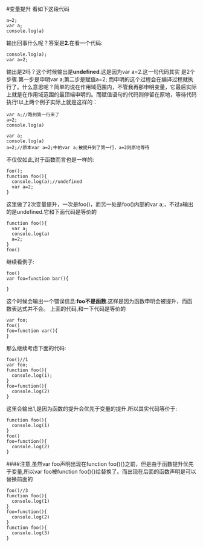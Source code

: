 
#变量提升
看如下这段代码
```
a=2;
var a;
console.log(a)
```
输出回事什么呢？答案是**2**.在看一个代码:
```
console.log(a);
var a=2;
```
输出是2吗？这个时候输出是**undefined**.这是因为var a=2.这一句代码其实 是2个步骤.第一步是申明var a;第二步是赋值a=2;
而申明的这个过程会在编译过程就执行了。什么意思呢？简单的说在作用域范围内，不管我再那申明变量，它最后实际上就是在作用域范围的最顶端申明的。而赋值语句的代码则停留在原地，等待代码执行!以上两个例子实际上就是这样的：
```
var a;//跑到第一行来了
a=2;
console.log(a)
```
```
var a;
console.log(a)
a=2;//原本var a=2;中的var a;被提升到了第一行，a=2则原地等待
```
不仅仅如此,对于函数而言也是一样的:
```
foo();
function foo(){
  console.log(a);//undefined
  var a=2;
}
```
这里做了2次变量提升，一次是foo()，而另一处是foo()内部的var a;，不过a输出的是undefined.它和下面代码是等价的
```
function foo(){
  var a;
  console.log(a)
  a=2;
}
foo()
```
继续看例子:
```
foo()
var foo=function bar(){

}
```
这个时候会输出一个错误信息:**foo不是函数**.这样是因为函数申明会被提升，而函数表达式并不会。
上面的代码,和一下代码是等价的
```
var foo;
foo()
foo=function var(){
}
```

那么继续考虑下面的代码:
```
foo()//1
var foo;
function foo(){
  console.log(1);
}
foo=function(){
  console.log(2)
}
```
这里会输出1,是因为函数的提升会优先于变量的提升.所以其实代码等价于:
```
function foo(){
  console.log(1)
}
foo()
foo=function(){
  console.log(2)
}
```
####注意,虽然var foo声明出现在function foo(){}之前，但是由于函数提升优先于变量,所以var foo被function foo(){}给替换了。而出现在后面的函数声明是可以替换前面的
```
foo()//3
function foo(){
  console.log(1)
}
foo=function(){
  console.log(2)
}
function foo(){
  console.log(3)
}

```

